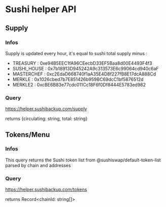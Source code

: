 # Sushi helper API

## Supply

### Infos

Supply is updated every hour, it's equal to sushi total supply minus : 

* TREASURY : 0xe94B5EEC1fA96CEecbD33EF5Baa8d00E4493F4f3
* SUSHI_HOUSE : 0x7b18913D945242A9c313573E6c99064cd940c6aF
* MASTERCHEF : 0xc2EdaD668740f1aA35E4D8f227fB8E17dcA888Cd
* MERKLE : 0x1026cbed7b7E851426b959BC69dcC1bf5876512d
* MERKLE2 : 0xcBE6B83e77cdc011Cc18F6f0Df8444E5783ed982

### Query

https://helper.sushibackup.com/supply

returns {circulating: string, total: string}

## Tokens/Menu

### Infos

This query returns the Sushi token list from @sushiswap/default-token-list parsed by chain and addresses

### Query

https://helper.sushibackup.com/tokens

returns Record<chainId: string[]>